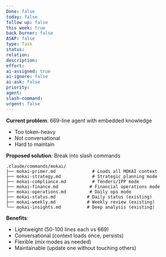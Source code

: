 ```yaml
---
Done: false
today: false
follow up: false
this week: true
back burner: false
ASAP: false
type: Task
status:
relation:
description:
effort:
ai-assigned: true
ai-ignore: false
ai-ask: false
priority:
agent:
slash-command:
urgent: false
---
```

**Current problem**: 669-line agent with embedded knowledge
- Too token-heavy
- Not conversational
- Hard to maintain

**Proposed solution**: Break into slash commands
```
.claude/commands/mokai/
├── mokai-primer.md              # Loads all MOKAI context
├── mokai-strategy.md            # Strategic planning mode
├── mokai-compliance.md          # Tenders/IPP mode
├── mokai-finance.md            # Financial operations mode
├── mokai-operations.md         # Daily ops mode
├── mokai-status.md            # Daily status (existing)
├── mokai-weekly.md            # Weekly review (existing)
└── mokai-insights.md          # Deep analysis (existing)
```

**Benefits**:
- Lightweight (50-100 lines each vs 669)
- Conversational (context loads once, persists)
- Flexible (mix modes as needed)
- Maintainable (update one without touching others)
